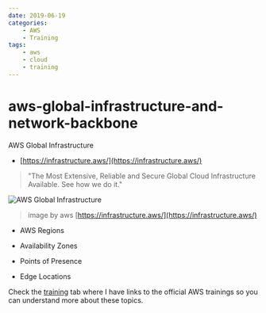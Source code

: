 ```yaml
---
date: 2019-06-19
categories:
    - AWS
    - Training
tags:
    - aws
    - cloud
    - training
---
```


# aws-global-infrastructure-and-network-backbone

AWS Global Infrastructure

* [https://infrastructure.aws/](https://infrastructure.aws/)
> "The Most Extensive, Reliable and Secure Global Cloud Infrastructure Available. See how we do it."

![AWS Global Infrastructure](../images/aws-map.png)
> image by aws [https://infrastructure.aws/](https://infrastructure.aws/)

- AWS Regions

- Availability Zones

- Points of Presence

- Edge Locations

Check the [training](/training/) tab where I have links to the official AWS trainings so you can understand more about these topics.

